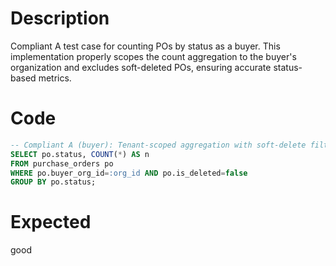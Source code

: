 # Description
Compliant A test case for counting POs by status as a buyer. This implementation properly scopes the count aggregation to the buyer's organization and excludes soft-deleted POs, ensuring accurate status-based metrics.

# Code
```sql
-- Compliant A (buyer): Tenant-scoped aggregation with soft-delete filtering
SELECT po.status, COUNT(*) AS n
FROM purchase_orders po
WHERE po.buyer_org_id=:org_id AND po.is_deleted=false
GROUP BY po.status;
```

# Expected
good